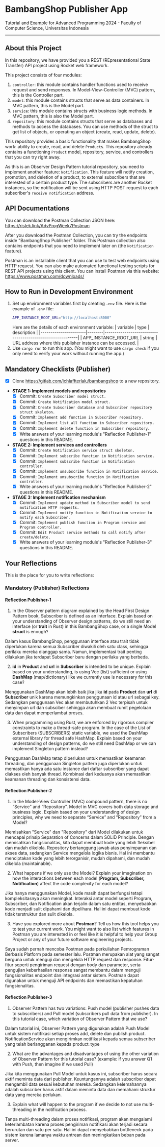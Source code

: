 # BambangShop Publisher App
Tutorial and Example for Advanced Programming 2024 - Faculty of Computer Science, Universitas Indonesia

---

## About this Project
In this repository, we have provided you a REST (REpresentational State Transfer) API project using Rocket web framework.

This project consists of four modules:
1.  `controller`: this module contains handler functions used to receive request and send responses.
    In Model-View-Controller (MVC) pattern, this is the Controller part.
2.  `model`: this module contains structs that serve as data containers.
    In MVC pattern, this is the Model part.
3.  `service`: this module contains structs with business logic methods.
    In MVC pattern, this is also the Model part.
4.  `repository`: this module contains structs that serve as databases and methods to access the databases.
    You can use methods of the struct to get list of objects, or operating an object (create, read, update, delete).

This repository provides a basic functionality that makes BambangShop work: ability to create, read, and delete `Product`s.
This repository already contains a functioning `Product` model, repository, service, and controllers that you can try right away.

As this is an Observer Design Pattern tutorial repository, you need to implement another feature: `Notification`.
This feature will notify creation, promotion, and deletion of a product, to external subscribers that are interested of a certain product type.
The subscribers are another Rocket instances, so the notification will be sent using HTTP POST request to each subscriber's `receive notification` address.

## API Documentations

You can download the Postman Collection JSON here: https://ristek.link/AdvProgWeek7Postman

After you download the Postman Collection, you can try the endpoints inside "BambangShop Publisher" folder.
This Postman collection also contains endpoints that you need to implement later on (the `Notification` feature).

Postman is an installable client that you can use to test web endpoints using HTTP request.
You can also make automated functional testing scripts for REST API projects using this client.
You can install Postman via this website: https://www.postman.com/downloads/

## How to Run in Development Environment
1.  Set up environment variables first by creating `.env` file.
    Here is the example of `.env` file:
    ```bash
    APP_INSTANCE_ROOT_URL="http://localhost:8000"
    ```
    Here are the details of each environment variable:
    | variable              | type   | description                                                |
    |-----------------------|--------|------------------------------------------------------------|
    | APP_INSTANCE_ROOT_URL | string | URL address where this publisher instance can be accessed. |
2.  Use `cargo run` to run this app.
    (You might want to use `cargo check` if you only need to verify your work without running the app.)

## Mandatory Checklists (Publisher)
-   [x] Clone https://gitlab.com/ichlaffterlalu/bambangshop to a new repository.
-   **STAGE 1: Implement models and repositories**
    -   [x] Commit: `Create Subscriber model struct.`
    -   [x] Commit: `Create Notification model struct.`
    -   [x] Commit: `Create Subscriber database and Subscriber repository struct skeleton.`
    -   [x] Commit: `Implement add function in Subscriber repository.`
    -   [x] Commit: `Implement list_all function in Subscriber repository.`
    -   [x] Commit: `Implement delete function in Subscriber repository.`
    -   [x] Write answers of your learning module's "Reflection Publisher-1" questions in this README.
-   **STAGE 2: Implement services and controllers**
    -   [x] Commit: `Create Notification service struct skeleton.`
    -   [x] Commit: `Implement subscribe function in Notification service.`
    -   [x] Commit: `Implement subscribe function in Notification controller.`
    -   [x] Commit: `Implement unsubscribe function in Notification service.`
    -   [x] Commit: `Implement unsubscribe function in Notification controller.`
    -   [x] Write answers of your learning module's "Reflection Publisher-2" questions in this README.
-   **STAGE 3: Implement notification mechanism**
    -   [x] Commit: `Implement update method in Subscriber model to send notification HTTP requests.`
    -   [x] Commit: `Implement notify function in Notification service to notify each Subscriber.`
    -   [x] Commit: `Implement publish function in Program service and Program controller.`
    -   [x] Commit: `Edit Product service methods to call notify after create/delete.`
    -   [x] Write answers of your learning module's "Reflection Publisher-3" questions in this README.

## Your Reflections
This is the place for you to write reflections:

### Mandatory (Publisher) Reflections

#### Reflection Publisher-1
1. In the Observer pattern diagram explained by the Head First Design Pattern book, Subscriber is defined as an interface. Explain based on your understanding of Observer design patterns, do we still need an interface (or **trait** in Rust) in this BambangShop case, or a single Model **struct** is enough?

Dalam kasus BambangShop, penggunaan interface atau trait tidak diperlukan karena semua Subscriber diwakili oleh satu class, sehingga perilaku mereka dianggap sama. Namun, implementasi trait penting dilakukan jika terdapat Subscriber baru dengan perilaku yang berbeda.

2. **id** in **Product** and **url** in **Subscriber** is intended to be unique. Explain based on your understanding, is using Vec (list) sufficient or using **DashMap** (map/dictionary) like we currently use is necessary for this case?

Menggunakan DashMap akan lebih baik jika jika **id** pada **Product** dan **url** di **Subscriber** unik karena memungkinkan penggunaan id atau url sebagai key. Sedangkan penggunaan Vec akan membutuhkan 2 Vec terpisah untuk menyimpan url dan subsciber sehingga akan membuat rumit pegelolaan data dan dapat memperlambat proses.

3. When programming using Rust, we are enforced by rigorous compiler constraints to make a thread-safe program. In the case of the List of Subscribers (SUBSCRIBERS) static variable, we used the DashMap external library for thread safe HashMap. Explain based on your understanding of design patterns, do we still need DashMap or we can implement Singleton pattern instead?

Penggunaan DashMap tetap diperlukan untuk memastikan keamanan threading, dan penggunaan Singleton pattern juga diperlukan untuk memastikan hanya ada satu instance dari daftar subscriber yang dapat diakses oleh banyak thread. Kombinasi dari keduanya akan memastikan keamanan threading dan konsistensi data.

#### Reflection Publisher-2
1. In the Model-View Controller (MVC) compound pattern, there is no “Service” and “Repository”. Model in MVC covers both data storage and business logic. Explain based on your understanding of design principles, why we need to separate “Service” and “Repository” from a Model?

Memisahkan "Service" dan "Repository" dari Model dilakukan untuk mencapai prinsip Separation of Concerns dalam SOLID Principle. Dengan memisahkan fungsionalitas, kita dapat membuat kode yang lebih fleksibel dan mudah dikelola. Repository bertanggung jawab atas penyimpanan dan akses data, sedangkan Service mengelola logika bisnis. Hal ini membantu menciptakan kode yang lebih terorganisir, mudah dipahami, dan mudah dikelola (maintainable).

2. What happens if we only use the Model? Explain your imagination on how the interactions between each model (**Program, Subscriber, Notification**) affect the code complexity for each model?

Jika hanya menggunakan Model, kode masih dapat berfungsi tetapi kompleksitasnya akan meningkat. Interaksi antar model seperti Program, Subscriber, dan Notification akan terjalin dalam satu entitas, menyebabkan kode menjadi sulit dipahami dan dipelihara. Hal ini dapat membuat kode tidak terstruktur dan sulit dikelola.

3. Have you explored more about **Postman**? Tell us how this tool helps you to test your current work. You might want to also list which features in Postman you are interested in or feel like it is helpful to help your Group Project or any of your future software engineering projects.

Saya sudah pernah mencoba Postman pada perkuliahan Pemrograman Berbasis Platform pada semester lalu. Postman merupakan alat yang sangat berguna untuk menguji dan mengelola HTTP request dan response. Fitur-fitur seperti pengiriman request dengan body dan parameter, serta pengujian keberhasilan response sangat membantu dalam menguji fungsionalitas endpoint dan integrasi antar sistem. Postman dapat digunakan untuk menguji API endpoints dan memastikan kepatuhan fungsionalitas.

#### Reflection Publisher-3
1. Observer Pattern has two variations: Push model (publisher pushes data to subscribers) and Pull model (subscribers pull data from publisher). In this tutorial case, which variation of Observer Pattern that we use?

Dalam tutorial ini, Observer Pattern yang digunakan adalah Push Model untuk sistem notifikasi setiap proses add, delete dan publish product. NotificationService akan mengirimkan notifikasi kepada semua subscriber yang telah berlangganan kepada product_type

2. What are the advantages and disadvantages of using the other variation of Observer Pattern for this tutorial case? (example: if you answer Q1 with Push, then imagine if we used Pull)

Jika kita menggunakan Pull Model untuk kasus ini, subscriber harus secara aktif meminta data dari publisher. Keuntungannya adalah subscriber dapat mengambil data sesuai kebutuhan mereka. Sedangkan kelemahannya adalah subscriber harus aktif dalam meminta data dan memahami struktur data yang mereka perlukan.

3. Explain what will happen to the program if we decide to not use multi-threading in the notification process.

Tanpa multi-threading dalam proses notifikasi, program akan mengalami keterlambatan karena proses pengiriman notifikasi akan terjadi secara berurutan dan satu per satu. Hal ini dapat menyebabkan bottleneck pada sistem karena lamanya waktu antrean dan meningkatkan beban pada server.